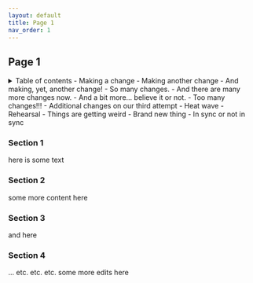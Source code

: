 ```yaml
---
layout: default
title: Page 1
nav_order: 1
---
```


## Page 1

<details closed markdown="block">
  <summary>
    Table of contents
    - Making a change
    - Making another change
    - And making, yet, another change!
    - So many changes.
    - And there are many more changes now.
    - And a bit more... believe it or not.
    - Too many changes!!!
    - Additional changes on our third attempt
    - Heat wave
    - Rehearsal
    - Things are getting weird
    - Brand new thing
    - In sync or not in sync
  </summary>
  {: .text-delta }
1. TOC
{:toc}
</details>

### Section 1
here is some text
### Section 2
some more content here
### Section 3
and here
### Section 4
... etc. etc. etc. some more edits here
